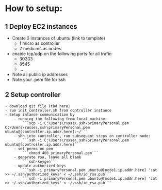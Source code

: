 # How to setup:

## 1 Deploy EC2 instances
- Create 3 instances of ubuntu (link to template)
    - 1 micro as controller
    - 2 mediums as nodes
- enable tcp/udp on the following ports for all trafic:
    - 30303
    - 8545
    - ...
- Note all public ip addresses 
- Note your .pem file for ssh

## 2 Setup controller
    - download git file (tbd here)
    - run init_controller.sh from controller instance
    - Setup intance communication by 
        - running the following from local machine:
            ```scp -i C:\Users\russe\.ssh\primaryPersonal.pem C:\Users\russe\.ssh\primaryPersonal.pem ubuntu@[controller.ip.addr.here]:~/```
        - shh into controller, run subsequent steps on controller node:
            ```ssh -i C:\Users\russe\.ssh\primaryPersonal.pem ubuntu@[controller.ip.addr.here]```
        - set perms on pem
            ```chmod 400 primaryPersonal.pem```
        - generate rsa, leave all blank
            ```ssh-keygen```
        - update authorized keys
            ```ssh -i primaryPersonal.pem ubuntu@[node1.ip.addr.here] 'cat >> ~/.ssh/authorized_keys' < ~/.ssh/id_rsa.pub```
            ```ssh -i primaryPersonal.pem ubuntu@[node1.ip.addr.here] 'cat >> ~/.ssh/authorized_keys' < ~/.ssh/id_rsa.pub```